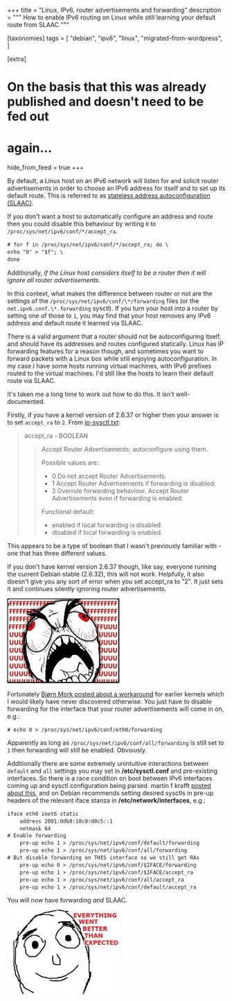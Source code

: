 +++
title = "Linux, IPv6, router advertisements and forwarding"
description = """
How to enable IPv6 routing on Linux while still learning your default route
from SLAAC
"""

[taxonomies]
tags = [
    "debian",
    "ipv6",
    "linux",
    "migrated-from-wordpress",
]

[extra]
# On the basis that this was already published and doesn't need to be fed out
# again…
hide_from_feed = true
+++

By default, a Linux host on an IPv6 network will listen for and solicit router
advertisements in order to choose an IPv6 address for itself and to set up its
default route. This is referred to as
[stateless address autoconfiguration (SLAAC)](https://en.wikipedia.org/wiki/IPv6_address#Stateless_address_autoconfiguration).

If you don't want a host to automatically configure an address and route then
you could disable this behaviour by writing `0` to
`/proc/sys/net/ipv6/conf/*/accept_ra`.

```txt
# for f in /proc/sys/net/ipv6/conf/*/accept_ra; do \
echo "0" > "$f"; \
done
```

Additionally, _if the Linux host considers itself to be a router then it will
ignore all router advertisements_.

In this context, what makes the difference between router or not are the
settings of the `/proc/sys/net/ipv6/conf/\*/forwarding` files (or the
`net.ipv6.conf.\*.forwarding` sysctl). If you turn your host into a router by
setting one of those to `1`, you may find that your host removes any IPv6
address and default route it learned via SLAAC.

There is a valid argument that a router should not be autoconfiguring itself,
and should have its addresses and routes configured statically. Linux has IP
forwarding features for a reason though, and sometimes you want to forward
packets with a Linux box while still enjoying autoconfiguration. In my case I
have some hosts running virtual machines, with IPv6 prefixes routed to the
virtual machines. I'd still like the hosts to learn their default route via
SLAAC.

It's taken me a long time to work out how to do this. It isn't
well-documented.

Firstly, if you have a kernel version of 2.6.37 or higher then your answer is
to set `accept_ra` to `2`. From
[ip-sysctl.txt](http://www.kernel.org/doc/Documentation/networking/ip-sysctl.txt):

> accept_ra - BOOLEAN
>
> > Accept Router Advertisements; autoconfigure using them.
> >
> > Possible values are:
> >
> > - 0 Do not accept Router Advertisements.
> > - 1 Accept Router Advertisements if forwarding is disabled.
> > - 2 Overrule forwarding behaviour. Accept Router Advertisements even if
> >   forwarding is enabled.
> >
> > Functional default:
> >
> > - enabled if local forwarding is disabled.
> > - disabled if local forwarding is enabled.

This appears to be a type of boolean that I wasn't previously familiar with -
one that has three different values.

If you don't have kernel version 2.6.37 though, like say, everyone running the
current Debian stable (2.6.32), this will not work. Helpfully, it also doesn't
give you any sort of error when you set accept_ra to "2". It just sets it and
continues silently ignoring router advertisements.

![fuuuuuuuuuuuuuuuuuuuuuu](images/fuu.jpg "fuuuuuuuuuuuuuuuuuuuuuu")

Fortunately
[Bjørn Mork posted about a workaround](http://lists.debian.org/debian-ipv6/2011/05/msg00046.html)
for earlier kernels which I would likely have never discovered otherwise. You
just have to disable forwarding for the interface that your router
advertisements will come in on, e.g.:

```
# echo 0 > /proc/sys/net/ipv6/conf/eth0/forwarding

```

Apparently as long as `/proc/sys/net/ipv6/conf/all/forwarding` is still set to
`1` then forwarding will still be enabled. Obviously.

Additionally there are some extremely unintuitive interactions between
`default` and `all` settings you may set in **/etc/sysctl.conf** and
pre-existing interfaces. So there is a race condition on boot between IPv6
interfaces coming up and sysctl configuration being parsed. martin f krafft
[posted about this](http://marc.info/?l=linux-kernel&m=123599691025508&w=2),
and on Debian recommends setting desired sysctls in pre-up headers of the
relevant iface stanza in **/etc/network/interfaces**, e.g.:

```txt
iface eth0 inet6 static
    address 2001:0db8:10c0:d0c5::1
    netmask 64
# Enable forwarding
    pre-up echo 1 > /proc/sys/net/ipv6/conf/default/forwarding
    pre-up echo 1 > /proc/sys/net/ipv6/conf/all/forwarding
# But disable forwarding on THIS interface so we still get RAs
    pre-up echo 0 > /proc/sys/net/ipv6/conf/$IFACE/forwarding
    pre-up echo 1 > /proc/sys/net/ipv6/conf/$IFACE/accept_ra
    pre-up echo 1 > /proc/sys/net/ipv6/conf/all/accept_ra
    pre-up echo 1 > /proc/sys/net/ipv6/conf/default/accept_ra

```

You will now have forwarding _and_ SLAAC.

![everything went better than expected](images/ewbte.png "Everything went better than expected")

